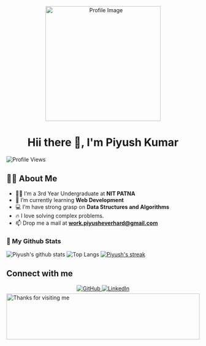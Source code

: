 <p align="center">
  <a href="#">
    <img src="https://avatars.githubusercontent.com/u/75925035?v=4" alt="Profile Image" width="300px" height="300px" />
  </a>
</p>

<h1 align="center">Hii there 👋, I'm Piyush Kumar</h1>
<p align="left">
  <img src="https://komarev.com/ghpvc/?username=piyusheverhard" alt="Profile Views" />
</p>

## 🙋‍♂️ About Me

- 👨‍💻 I’m a 3rd Year Undergraduate at **NIT PATNA**
- 🌱 I’m currently learning **Web Development**
- 💻 I’m have strong grasp on **Data Structures and Algorithms**
- 🔥 I love solving complex problems.
- 📫 Drop me a mail at **work.piyusheverhard@gmail.com**

### 👀 My Github Stats

![Piyush's github stats](https://github-readme-stats.vercel.app/api?username=piyusheverhard&count_private=true&show_icons=true&theme=radical)
![Top Langs](https://github-readme-stats.vercel.app/api/top-langs/?username=piyusheverhard&show_icons=true&theme=radical&layout=compact)
[![Piyush's streak](https://github-readme-streak-stats.herokuapp.com/?user=piyusheverhard&theme=black-ice&hide_border=true&stroke=0000&background=060A0CD0)](https://github.com/piyusheverhard/github-readme-streak-stats)

## Connect with me

<div align="center">
  <a href="https://github.com/piyusheverhard" target="_blank">
    <img src="https://img.shields.io/badge/github-%2324292e.svg?&style=for-the-badge&logo=github&logoColor=white" alt="GitHub" style="margin-bottom: 5px;" />
  </a>
  <a href="https://www.linkedin.com/in/piyusheverhard/" target="_blank">
    <img src="https://img.shields.io/badge/linkedin-%231E77B5.svg?&style=for-the-badge&logo=linkedin&logoColor=white" alt="LinkedIn" style="margin-bottom: 5px;" />
  </a>
</div>

<img height="120" alt="Thanks for visiting me" width="100%" src="https://raw.githubusercontent.com/BrunnerLivio/brunnerlivio/master/images/marquee.svg" />
